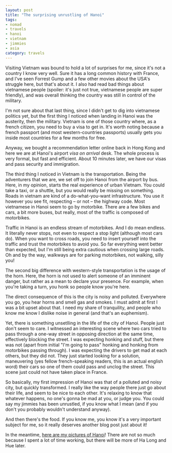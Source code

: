 ```yaml
---
layout: post
title: "The surprising unrustling of Hanoi"
tags: 
- nomad
- travels
- hanoi
- vietnam
- jimmies
- asia
category: travels
---
```


Visiting Vietnam was bound to hold a lot of surprises for me, since it's not a country I know very well. Sure it has a long common history with France, and I've seen Forrest Gump and a few other movies about the USA's struggle here, but that's about it.  I also had read bad things about vietnamese people (spoiler: it's just not true, vietnamese people are super friendly), and was overall thinking the country was still in control of the military.

I'm not sure about that last thing, since I didn't get to dig into vietnamese politics yet, but the first thing I noticed when landing in Hanoi was the austerity, then the military. Vietnam is one of those country where, as a french citizen, you need to buy a visa to get in. It's worth noting because a french passport (and most western-countries passports) usually gets you inside most countries for a few months for free.

Anyway, we bought a recommendation letter online back in Hong Kong and here we are at Hanoi's airport *visa on arrival* desk. The whole process is very formal, but fast and efficient. About 10 minutes later, we have our visas and pass security and immigration.

The third thing I noticed in Vietnam is the transportation. Being the adventurers that we are, we set off to join Hanoi from the airport by bus. Here, in my opinion, starts the real experience of urban Vietnam. You could take a taxi, or a shuttle, but you would really be missing on something. Roads in vietnam are kind of a do-what-you-want infrastructure. You use it however you see fit, respecting – or not – the highway code. Most vietnamese in Hanoi seem to go by motorbike. There are a few bikes and cars, a bit more buses, but really, most of the traffic is composed of motorbikes.

Traffic in Hanoi is an endless stream of motorbikes. And I do mean endless. It literally never stops, not even to respect a stop light (although most cars do). When you want to cross roads, you need to insert yourself into the traffic and trust the motorbikes to avoid you. So far everything went better than expected, but I'm still being extra cautious when crossing large roads. Oh and by the way, walkways are for parking motorbikes, not walking, silly you!

The second big difference with western-style transportation is the usage of the horn. Here, the horn is not used to alert someone of an imminent danger, but rather as a mean to declare your presence. For example, when you're taking a turn, you honk so people know you're here.

The direct consequence of this is the city is noisy and polluted. Everywhere you go, you hear horns and smell gas and smokes. I must admit at first I was a bit upset about that. I need my share of tranquility, and people who know me know I dislike noise in general (and that's an euphemism).

Yet, there is something unsetlling in the life of the city of Hanoi. People just don't seem to care. I witnessed an interesting scene where two cars tried to pass through a one-way street in opposing direction at the same time, effectively blocking the street. I was expecting honking and stuff, but there was not (apart from initial "I'm going to pass" honking and honking from motorbikes passing through). I was expecting the drivers to get mad at each others, but they did not. They just started looking for a solution, maneuvering (yes fellow french-speaking readers, this is an actual english word) their cars so one of them could pass and unclog the street. This scene just could not have taken place in France.

So basically, my first impression of Hanoi was that of a polluted and noisy city, but quickly transformed. I really like the way people there just go about their life, and seem to be nice to each other. It's relaxing to know that whatever happens, no one's gonna be mad at you, or judge you. You could say my jimmies has been unrustled, if you know what I mean (and if you don't you probably wouldn't understand anyway).

And then there's the food. If you know me, you know it's a very important subject for me, so it really deserves another blog post just about it!

In the meantime, [here are my pictures of Hanoi](https://www.flickr.com/photos/mirmozibang/sets/72157646931488023/)! There are not so much because I spent a lot of time working, but there will be more of Ha Long and Hue later.